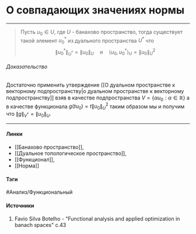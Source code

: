 # О совпадающих значениях нормы
***
>Пусть $u_{0}\in U$, где $U$ - банахово пространство, тогда существует такой элемент $u_{0}^{*}$ из дуального пространства $U^{*}$ что $$\|u_{0}^{*}\|_{U^{*}}=\|u_{0}\|_{U}\quad\text{и}\quad\langle u_{0},u_{0}^{*}\rangle_{U}=\|u_{0}\|_{U}^{2}$$

###### Доказательство
Достаточно применить утверждение [[О дуальном пространстве к векторному подпространству|о дуальном пространстве к векторному подпространству]] взяв в качестве подпространства $V=\{\alpha u_{0}:\alpha\in\mathbb{R}\}$ а в качестве функционала $g(tu_{0})=t\|u_{0}\|_{U}^{2}$ таким образом мы и получим что $\|g\|_{V^{*}}=\|u_{0}\|_{U}$.
***
#### Линки
- [[Банахово пространство]],
- [[Дуальное топологическое пространство]],
- [[Функционал]],
- [[Норма]]
#### Тэги
 #Анализ/Функциональный 
#### Источники
1. Favio Silva Botelho - "Functional analysis and applied optimization in banach spaces" c.43